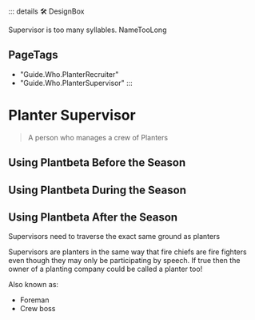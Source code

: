 ::: details 🛠 <dev>DesignBox</dev> 

Supervisor is too many syllables. NameTooLong
<h2>PageTags</h2>

- "Guide.Who.PlanterRecruiter"
- "Guide.Who.PlanterSupervisor"
:::

# Planter Supervisor

> A person who manages a crew of Planters


## Using Plantbeta Before the Season

## Using Plantbeta During the Season

## Using Plantbeta After the Season

Supervisors need to traverse the exact same ground as planters 


Supervisors are planters in the same way that fire chiefs are fire fighters even though they may only be participating by speech. If true then the owner of a planting company could be called a planter too! 

Also known as:

- Foreman
- Crew boss